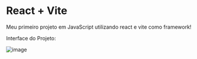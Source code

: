 # React + Vite

Meu primeiro projeto em JavaScript utilizando react e vite como framework!

Interface do Projeto:

![image](https://github.com/user-attachments/assets/834f48d8-727d-4ac9-b172-3dd81a2df658)
